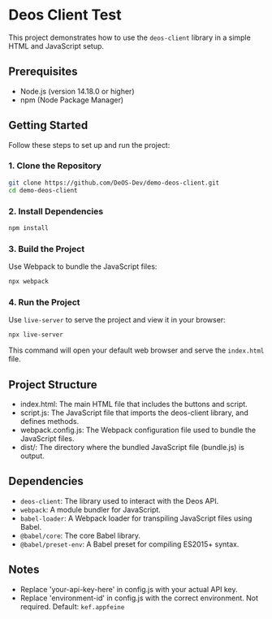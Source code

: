 
# Deos Client Test

This project demonstrates how to use the `deos-client` library in a simple HTML and JavaScript setup.

## Prerequisites

- Node.js (version 14.18.0 or higher)
- npm (Node Package Manager)

## Getting Started

Follow these steps to set up and run the project:

### 1. Clone the Repository

```bash
git clone https://github.com/DeOS-Dev/demo-deos-client.git
cd demo-deos-client
```

### 2. Install Dependencies

```bash
npm install
```

### 3. Build the Project

Use Webpack to bundle the JavaScript files:

```bash
npx webpack
```

### 4. Run the Project

Use `live-server` to serve the project and view it in your browser:

```bash
npx live-server
```

This command will open your default web browser and serve the `index.html` file.

## Project Structure

- index.html: The main HTML file that includes the buttons and script.
- script.js: The JavaScript file that imports the deos-client library, and defines methods.
- webpack.config.js: The Webpack configuration file used to bundle the JavaScript files.
- dist/: The directory where the bundled JavaScript file (bundle.js) is output.

## Dependencies

- `deos-client`: The library used to interact with the Deos API.
- `webpack`: A module bundler for JavaScript.
- `babel-loader`: A Webpack loader for transpiling JavaScript files using Babel.
- `@babel/core`: The core Babel library.
- `@babel/preset-env`: A Babel preset for compiling ES2015+ syntax.

## Notes

- Replace 'your-api-key-here' in config.js with your actual API key.
- Replace 'environment-id' in config.js with the correct environment. Not required. Default: `kef.appfeine`
